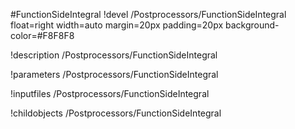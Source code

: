 <!-- MOOSE Object Documentation Stub: Remove this when content is added. -->
#FunctionSideIntegral
!devel /Postprocessors/FunctionSideIntegral float=right width=auto margin=20px padding=20px background-color=#F8F8F8

!description /Postprocessors/FunctionSideIntegral

!parameters /Postprocessors/FunctionSideIntegral

!inputfiles /Postprocessors/FunctionSideIntegral

!childobjects /Postprocessors/FunctionSideIntegral
